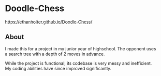 # Doodle-Chess
https://ethanholter.github.io/Doodle-Chess/

## About
I made this for a project in my junior year of highschool.
The opponent uses a search tree with a depth of 2 moves in advance.

While the project is functional, its codebase is very messy and inefficient.
My coding abilities have since improved significantly.
